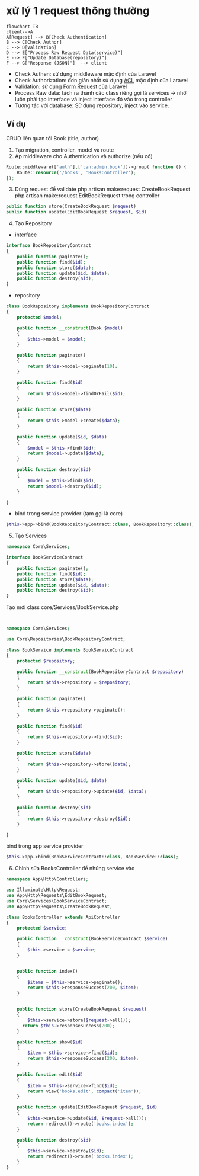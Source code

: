 # xử lý 1 request thông thường


```mermaid
flowchart TB
client-->A
A[Request] --> B[Check Authentication]
B --> C[Check Author]
C --> D[Validation]
D --> E["Process Raw Request Data(service)"]
E --> F["Update Database(repository)"]
F --> G["Response (JSON)"]	--> client
```
-   Check Authen: sử dụng middleware mặc định của Laravel
-   Check Authorization: đơn giản nhất sử dụng [ACL](https://laravel.com/docs/10.x/authorization) mặc định của Laravel 
-   Validation: sử dụng [Form Request](https://laravel.com/docs/10.x/validation#form-request-validation) của Laravel 
-   Process Raw data: tách ra thành các class riêng gọi là services -> nhớ luôn phải tạo interface và inject interface đó vào trong controller 
-   Tương tác với database: Sử dụng repository, inject vào service.

## Ví dụ
CRUD liên quan tới Book (title, author)

1. Tạo migration, controller, model và route
2. Áp middleware cho Authentication và authorize (nếu có)
```php
Route::middleware(['auth'],['can:admin.book'])->group( function () {
    Route::resource('/books', 'BooksController');
});
```
3. Dùng request để validate
php artisan make:request CreateBookRequest
php artisan make:request EditBookRequest
trong controller
```php
public function store(CreateBookRequest $request)
public function update(EditBookRequest $request, $id)
```
4. Tạo Repository
- interface
```php
interface BookRepositoryContract
{
    public function paginate();
    public function find($id);
    public function store($data);
    public function update($id, $data);
    public function destroy($id);
}
```
- repository
```php
class BookRepository implements BookRepositoryContract
{
    protected $model;

    public function __construct(Book $model)
    {
        $this->model = $model;
    }

    public function paginate()
    {
        return $this->model->paginate(10);
    }

    public function find($id)
    {
        return $this->model->findOrFail($id);
    }

    public function store($data)
    {
        return $this->model->create($data);
    }

    public function update($id, $data)
    {
        $model = $this->find($id);
        return $model->update($data);
    }

    public function destroy($id)
    {
        $model = $this->find($id);
        return $model->destroy($id);
    }

}
```
- bind trong service provider (tạm gọi là core)
```php
$this->app->bind(BookRepositoryContract::class, BookRepository::class);

```
5.  Tạo Services
```php
namespace Core\Services;

interface BookServiceContract
{
    public function paginate();
    public function find($id);
    public function store($data);
    public function update($id, $data);
    public function destroy($id);
}
```
Tạo mới class core/Services/BookService.php
```php


namespace Core\Services;

use Core\Repositories\BookRepositoryContract;

class BookService implements BookServiceContract
{
    protected $repository;

    public function __construct(BookRepositoryContract $repository)
    {
        return $this->repository = $repository;
    }

    public function paginate()
    {
        return $this->repository->paginate();
    }

    public function find($id)
    {
        return $this->repository->find($id);
    }

    public function store($data)
    {
        return $this->repository->store($data);
    }

    public function update($id, $data)
    {
        return $this->repository->update($id, $data);
    }

    public function destroy($id)
    {
        return $this->repository->destroy($id);
    }

}
```

bind trong app service provider
```php
$this->app->bind(BookServiceContract::class, BookService::class);
```
6.  Chỉnh sửa BooksController để nhúng service vào
```php
namespace App\Http\Controllers;

use Illuminate\Http\Request;
use App\Http\Requests\EditBookRequest;
use Core\Services\BookServiceContract;
use App\Http\Requests\CreateBookRequest;

class BooksController extends ApiController
{
    protected $service;

    public function __construct(BookServiceContract $service)
    {
        $this->service = $service;
    }


    public function index()
    {
        $items = $this->service->paginate();
        return $this->responseSuccess(200, $item);
    }


    public function store(CreateBookRequest $request)
    {
        $this->service->store($request->all());
      return $this->responseSuccess(200);
    }

    public function show($id)
    {
        $item = $this->service->find($id);
        return $this->responseSuccess(200, $item);
    }

    public function edit($id)
    {
        $item = $this->service->find($id);
        return view('books.edit', compact('item'));
    }

    public function update(EditBookRequest $request, $id)
    {
        $this->service->update($id, $request->all());
        return redirect()->route('books.index');
    }

    public function destroy($id)
    {
        $this->service->destroy($id);
        return redirect()->route('books.index');
    }
}
```

<!--stackedit_data:
eyJoaXN0b3J5IjpbNjg3MzM5MDM1LC05NDYzMjc2NTRdfQ==
-->